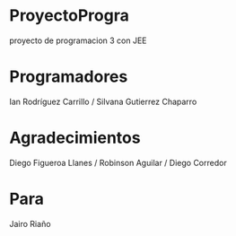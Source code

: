 # ProyectoProgra
proyecto de programacion 3 con JEE

# Programadores
Ian Rodríguez Carrillo / Silvana Gutierrez Chaparro

# Agradecimientos
Diego Figueroa Llanes / Robinson Aguilar / Diego Corredor

# Para 
Jairo Riaño
